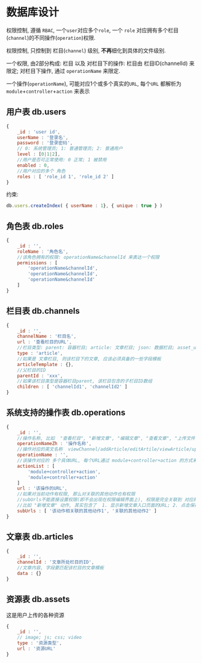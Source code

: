 
# 数据库设计


权限控制, 遵循 `RBAC`, 一个`user`对应多个`role`, 一个 `role` 对应拥有多个栏目(`channel`)的不同操作(`operation`)权限.

权限控制, 只控制到 栏目(`channel`) 级别, **不再**细化到具体的文件级别.

一个权限, 由2部分构成: 栏目 以及 对栏目下的操作: 栏目由 栏目ID(channelId) 来限定; 对栏目下操作, 通过 `operationName` 来限定.

一个操作(`operationName`), 可能对应1个或多个真实的`URL`, 每个`URL` 都解析为 `module`+`controller`+`action` 来表示 


## 用户表 db.users

```javascript
{
    _id : 'user id',
    userName : '登录名',
    password : '登录密码',
    // 0: 系统管理员; 1: 普通管理员; 2: 普通用户
    level : [0|1|2],
    //用户是否可正常使用: 0 正常; 1 被禁用
    enabled : 0,
    //用户对应的多个 角色
    roles : [ 'role_id 1', 'role_id 2' ]
}
```

约束:

```javascript
db.users.createIndex( { userName : 1}, { unique : true } )
```

## 角色表 db.roles

```javascript
{
    _id : '',
    roleName : '角色名',
    //该角色拥有的权限: operationName&channelId 来表达一个权限
    permissions : [
        'operationName&channelId',
        'operationName&channelId',
        'operationName&channelId'
    ]
}
```


## 栏目表 db.channels

```javascript
{
    _id : '',
    channelName : '栏目名',
    url : '查看栏目的URL',
    //栏目类型: parent: 容器栏目; article: 文章栏目; json: 数据栏目; asset_upload: 图片上传栏目 
    type : 'article',
    //如果是 文章栏目, 则该栏目下的文章, 应该必须具备的一些字段模板
    articleTemplate : {},
    //父栏目的ID
    parentId : 'xxx',
    //如果该栏目类型是容器栏目parent, 该栏目包含的子栏目ID数组
    children : [ 'channelId1', 'channelId2' ]
}
```


## 系统支持的操作表 db.operations

```javascript
{
    _id : '',
    //操作名称, 比如  "查看栏目", "新增文章", "编辑文章", "查看文章", "上传文件" 等
    operationNameZh : '操作名称',
    //操作对应的英文名称  viewChannel/addArticle/editArtile/viewArticle/uploadAsset
    operationName : '',
    //该操作对应的 多个具体URL, 每个URL通过 module+controller+action 的方式来表达
    actionList : [
        'module+controller+action',
        'module+controller+action'
    ]
    url : '该操作的URL',
    //如果对当前动作有权限, 那么对关联的其他动作也有权限
    //subUrls不能直接设置权限(即不会出现在权限编辑界面上), 权限是完全关联到 对应的主action上的
    //比如 "新增文章" 动作, 其实包含了  1. 显示新增文章入口页面的URL; 2. 点击保存的URL
    subUrls : [ '该动作相关联的其他动作1', '关联的其他动作2' ]
}
```


## 文章表  db.articles

```javascript
{
    _id : '',
    channelId : '文章所处栏目的ID',
    //文章内容, 字段要匹配该栏目的文章模板
    data : {}
}
```


## 资源表  db.assets

这是用户上传的各种资源

```javascript
{
    _id : '',
    // image; js; css; video
    type : '资源类型',
    url : '资源URL'
}
```
